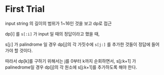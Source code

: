 # First Trial
input string 의 길이의 범위가 1~16인 것을 보고 dp로 접근

dp[i] 를 `s[:i]` 가 input 일 때의 정답이라고 했을 때, 

s[j:] 가 palindrome 일 경우 dp[j]의 각 가짓수에 `s[j:]` 를 추가한 것들이 정답에 들어가야 할 것이다.

따라서 dp[k]를 구하기 위해서는 j를 0부터 k까지 순회하면서, s[j:k+1] 가 palinedrome일 경우 dp[j]의 각 원소에 s[j:k+1]를 추가하도록 해야 한다.
